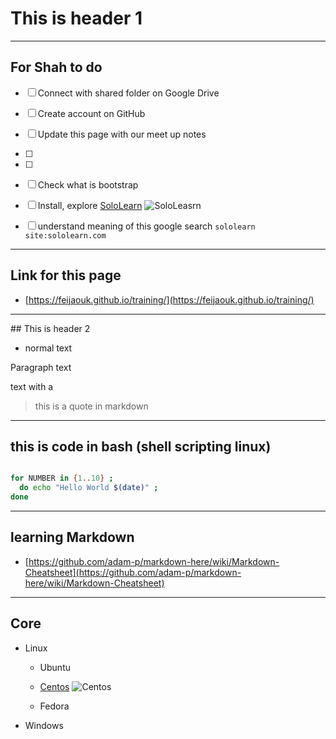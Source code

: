 # This is header 1

---

## For Shah to do

- [ ] Connect with shared folder on Google Drive

- [ ] Create account on GitHub

- [ ] Update this page with our meet up notes

- [ ] 

- [ ] 

- [ ] Check what is bootstrap

- [ ] Install, explore [SoloLearn](https://www.sololearn.com/) ![SoloLeasrn](https://www.sololearn.com/Uploads/sololearn_banner.jpg)

- [ ] understand meaning of this google search ```sololearn site:sololearn.com```

---

## Link for this page

* [https://feijaouk.github.io/training/](https://feijaouk.github.io/training/)

---

## This is header 2

* normal text

Paragraph text

  text with a <tab>

> this is a quote in markdown

---

## this is code in bash (shell scripting linux)

```bash

for NUMBER in {1..10} ; 
  do echo "Hello World $(date)" ; 
done

```
---

## learning Markdown

* [https://github.com/adam-p/markdown-here/wiki/Markdown-Cheatsheet](https://github.com/adam-p/markdown-here/wiki/Markdown-Cheatsheet)

---

## Core
* Linux
  - Ubuntu
  
  - [Centos](https://www.centos.org/)
  ![Centos](https://www.centos.org/images/logo_small.png)
  
  - Fedora
  
  

* Windows


